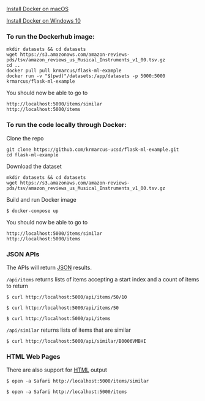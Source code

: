 [Install Docker on macOS](https://runnable.com/docker/install-docker-on-macos)

[Install Docker on Windows 10](https://runnable.com/docker/install-docker-on-windows-10)

### To run the Dockerhub image:

```
mkdir datasets && cd datasets
wget https://s3.amazonaws.com/amazon-reviews-pds/tsv/amazon_reviews_us_Musical_Instruments_v1_00.tsv.gz
cd ..
docker pull pull krmarcus/flask-ml-example
docker run -v "$(pwd)"/datasets:/app/datasets -p 5000:5000 krmarcus/flask-ml-example
```

You should now be able to go to

```
http://localhost:5000/items/similar
http://localhost:5000/items
```

### To run the code locally through Docker:

Clone the repo

```
git clone https://github.com/krmarcus-ucsd/flask-ml-example.git
cd flask-ml-example
```

Download the dataset

```
mkdir datasets && cd datasets
wget https://s3.amazonaws.com/amazon-reviews-pds/tsv/amazon_reviews_us_Musical_Instruments_v1_00.tsv.gz
```

Build and run Docker image

``
$ docker-compose up
``

You should now be able to go to

```
http://localhost:5000/items/similar
http://localhost:5000/items
```

### JSON APIs

The APIs will return [JSON](https://www.w3schools.com/whatis/whatis_json.asp) results.

``/api/items`` returns lists of items accepting a start index and a count of items to return

```
$ curl http://localhost:5000/api/items/50/10

$ curl http://localhost:5000/api/items/50

$ curl http://localhost:5000/api/items
```

``/api/similar`` returns lists of items that are similar

```
$ curl http://localhost:5000/api/similar/B0006VMBHI
```

### HTML Web Pages

There are also support for [HTML](https://www.w3schools.com/whatis/whatis_html.asp) output

```
$ open -a Safari http://localhost:5000/items/similar

$ open -a Safari http://localhost:5000/items
```
